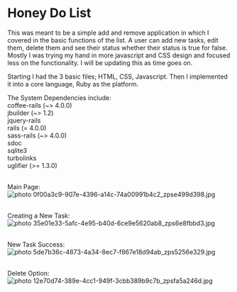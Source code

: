 Honey Do List<br>
===

This was meant to be a simple add and remove application in which I covered in the basic 
functions of the list. A user can add new tasks, edit them, delete them and see their status whether their
status is true for false. Mostly I was trying my hand in more javascript and CSS design and focused less
on the functionality. I will be updating this as time goes on.

Starting I had the 3 basic files; HTML, CSS, Javascript. Then I implemented it into a core
language, Ruby as the platform.

The System Dependencies include:<br>
  coffee-rails (~> 4.0.0)<br>
  jbuilder (~> 1.2)<br>
  jquery-rails<br>
  rails (= 4.0.0)<br>
  sass-rails (~> 4.0.0)<br>
  sdoc<br>
  sqlite3<br>
  turbolinks<br>
  uglifier (>= 1.3.0)<br>
<br>

Main Page:<br>
<img src="http://i20.photobucket.com/albums/b211/krystlephoto/0f00a3c9-907e-4396-a14c-74a00991b4c2_zpse499d398.jpg" border="0" alt=" photo 0f00a3c9-907e-4396-a14c-74a00991b4c2_zpse499d398.jpg"/></a><br>
<br>


Creating a New Task:<br>
<img src="http://i20.photobucket.com/albums/b211/krystlephoto/35e01e33-5afc-4e95-b40d-6ce9e5620ab8_zps6e8fbbd3.jpg" border="0" alt=" photo 35e01e33-5afc-4e95-b40d-6ce9e5620ab8_zps6e8fbbd3.jpg"/></a><br>
<br>


New Task Success:<br>
<img src="http://i20.photobucket.com/albums/b211/krystlephoto/5de7b36c-4873-4a34-8ec7-f867e18d94ab_zps5256e329.jpg" border="0" alt=" photo 5de7b36c-4873-4a34-8ec7-f867e18d94ab_zps5256e329.jpg"/></a><br>
<br>


Delete Option:<br>
<img src="http://i20.photobucket.com/albums/b211/krystlephoto/Github/12e70d74-389e-4cc1-949f-3cbb389b9c7b_zpsfa5a246d.jpg" border="0" alt=" photo 12e70d74-389e-4cc1-949f-3cbb389b9c7b_zpsfa5a246d.jpg"/></a><br>
<br>
